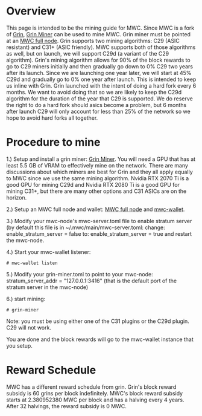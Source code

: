 # Overview #
This page is intended to be the mining guide for MWC. Since MWC is a fork of [Grin](https://github.com/mimblewimble/grin),
[Grin Miner](https://github.com/mimblewimble/grin-miner) can be used to mine MWC. Grin miner must be pointed at an
[MWC full node](https://github.com/mwcproject/mwc-node). Grin supports two mining algorithms: C29 (ASIC resistant) and C31+
(ASIC friendly). MWC supports both of those algorithms as well, but on launch, we will support C29d (a variant of the C29
algorithm). Grin's mining algorithm allows for 90% of the block rewards to go to C29 miners initially and then gradually go
down to 0% C29 two years after its launch. Since we are launching one year later, we will start at 45% C29d and gradually go
to 0% one year after launch. This is intended to keep us inline with Grin. Grin launched with the intent of doing a hard fork
every 6 months. We want to avoid doing that so we are likely to keep the C29d algorithm for the duration of the year that C29
is supported. We do reserve the right to do a hard fork should asics become a problem, but 6 months after launch C29 will only
account for less than 25% of the network so we hope to avoid hard forks all together.

# Procedure to mine #

1.) Setup and install a grin miner: [Grin Miner](https://github.com/mimblewimble/grin-miner). You will need a GPU that has
at least 5.5 GB of VRAM to effectively mine on the network. There are many discussions about which miners are best for Grin
and they all apply equally to MWC since we use the same mining algorithm. Nvidia RTX 2070 Ti is a good GPU for mining C29d
and Nvidia RTX 2080 Ti is a good GPU for mining C31+, but there are many other options and C31 ASICs are on the horizon.

2.) Setup an MWC full node and wallet: [MWC full node](https://github.com/mwcproject/mwc-node) and
[mwc-wallet](https://github.com/mwcproject/mwc-wallet).

3.) Modify your mwc-node's mwc-server.toml file to enable stratum server (by default this file is in
~/.mwc/main/mwc-server.toml:
change:
enable_stratum_server = false
to:
enable_stratum_server = true
and restart the mwc-node.

4.) Start your mwc-wallet listener:

```# mwc-wallet listen```

5.) Modify your grin-miner.toml to point to your mwc-node:
stratum_server_addr = "127.0.0.1:3416" (that is the default port of the stratum server in the mwc-node)

6.) start mining:

```# grin-miner```

Note: you must be using either one of the C31 plugins or the C29d plugin. C29 will not work.

You are done and the block rewards will go to the mwc-wallet instance that you setup.

# Reward Schedule #

MWC has a different reward schedule from grin. Grin's block reward subsidy is 60 grins per block indefinitely. MWC's
block reward subsidy starts at 2.380952380 MWC per block and has a halving every 4 years. After 32 halvings, the reward
subsidy is 0 MWC.
